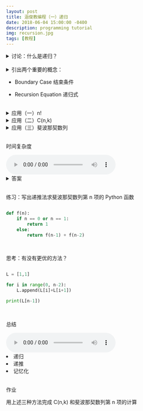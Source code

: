 ```yaml
---
layout: post
title: 涵俊教编程（一）递归
date: 2018-06-04 15:00:00 -0400
description: programming tutorial
img: recursion.jpg
tags: [教程]
---
```


<details> 

<summary>讨论：什么是递归？</summary>

<br>

<audio controls="controls">
  <source src="{{ site.url }}{{ site.baseurl }}/assets/audio/lecture1/part1.mp3" type="audio/mp3" />
</audio>

</details>

<br>

<details>

<summary>引出两个重要的概念：</summary>

<br>

<audio controls="controls">
  <source src="{{ site.url }}{{ site.baseurl }}/assets/audio/lecture1/part2.mp3" type="audio/mp3" />
</audio>

</details>

- Boundary Case 结束条件

- Recursion Equation 递归式


<br>

<details> 
    
<summary>应用（一）n!</summary>
    
<br>

<audio controls="controls">
  <source src="{{ site.url }}{{ site.baseurl }}/assets/audio/lecture1/part3.mp3" type="audio/mp3" />
</audio>


<pre><code>f(n) = n * f(n-1)</code></pre>
<pre><code>n = 0, f(n) = 1</code></pre>

</details>



<details> 

<summary>应用（二）C(n,k)</summary>

<br>

<audio controls="controls">
  <source src="{{ site.url }}{{ site.baseurl }}/assets/audio/lecture1/part4.mp3" type="audio/mp3" />
</audio>

<pre><code>C(n,k) = C(n-1,k) + C(n-1,k-1)</code></pre>
<pre><code>n = 0, C(n,k) = 1</code></pre>
<pre><code>k = 0, C(n,k) = 1</code></pre>
<pre><code>k = 1, C(n,k) = n</code></pre>
<pre><code>k = n, C(n,k) = 1</code></pre>

</details>



<details> 

<summary>应用（三）斐波那契数列</summary>

<pre><code>f(n) = f(n-1) + f(n-2)</code></pre>
<pre><code>n = 0, f(n) = 1</code></pre>
<pre><code>n = 1, f(n) = 1</code></pre>


</details>


<br>

时间复杂度


<audio controls="controls">
  <source src="{{ site.url }}{{ site.baseurl }}/assets/audio/lecture1/part5.mp3" type="audio/mp3" />
</audio>

<br>

<details> 

<summary>答案</summary>

<br>


<li>n!</li>

<ul><pre><code>O(n) = 1 + O(n-1)</code></pre></ul>

<li>斐波那契数列</li>

<ul><pre><code>O(n) = O(n-1) + O(n-2) + 1</code></pre></ul>

<ul>规模（数值）上大于斐波那契数列本身</ul>

</details>


<br>

练习：写出递推法求斐波那契数列第 n 项的 Python 函数

```python

def f(n):
    if n == 0 or n == 1:
        return 1
    else:
        return f(n-1) + f(n-2)

```

<br>

思考：有没有更优的方法？

```python

L = [1,1]

for i in range(0, n-2):
    L.append(L[i]+L[i+1])

print(L[n-1])

```

<br>

总结

<audio controls="controls">
  <source src="{{ site.url }}{{ site.baseurl }}/assets/audio/lecture1/part6.mp3" type="audio/mp3" />
</audio>



<li>递归</li>
<li>递推</li>
<li>记忆化</li>


<br>

作业

用上述三种方法完成 C(n,k) 和斐波那契数列第 n 项的计算

